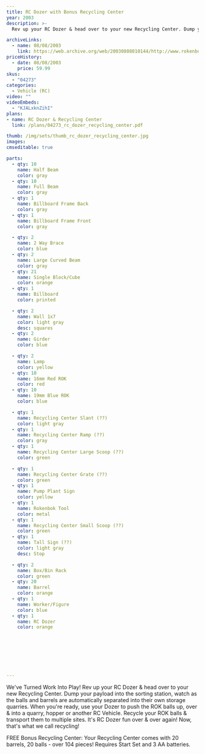 ```yaml
---
title: RC Dozer with Bonus Recycling Center
year: 2003
description: >-
  Rev up your RC Dozer & head over to your new Recycling Center. Dump your payload into the sorting station, watch as the balls and barrels are automatically separated into their own storage quarries. When you're ready, use your Dozer to push the ROK balls up, over & into a quarry, hopper or another RC Vehicle. Recycle your ROK balls & transport them to multiple sites. It's RC Dozer fun over & over again! Now, that's what we call recycling!

archiveLinks:
  - name: 08/08/2003
    link: https://web.archive.org/web/20030808010144/http://www.rokenbok.com/catalog/pd_rcv_DozerRCtr.html
priceHistory:
  - date: 08/08/2003
    price: 59.99
skus:
  - "04273"
categories: 
  - Vehicle (RC)
video: ""
videoEmbeds:
  - "KJALxknZihI"
plans:
- name: RC Dozer & Recycling Center
  link: /plans/04273_rc_dozer_recycling_center.pdf

thumb: /img/sets/thumb_rc_dozer_recycling_center.jpg
images:
cmseditable: true

parts:
  - qty: 10
    name: Half Beam
    color: gray
  - qty: 10
    name: Full Beam
    color: gray
  - qty: 1
    name: Billboard Frame Back
    color: gray
  - qty: 1
    name: Billboard Frame Front
    color: gray

  - qty: 2
    name: 2 Way Brace
    color: blue
  - qty: 2
    name: Large Curved Beam
    color: gray
  - qty: 21
    name: Single Block/Cube
    color: orange
  - qty: 1
    name: Billboard
    color: printed

  - qty: 2
    name: Wall 1x7
    color: light gray
    desc: squares
  - qty: 2
    name: Girder
    color: blue

  - qty: 2
    name: Lamp
    color: yellow
  - qty: 10
    name: 16mm Red ROK
    color: red
  - qty: 10
    name: 19mm Blue ROK
    color: blue

  - qty: 1
    name: Recycling Center Slant (??)
    color: light gray
  - qty: 1
    name: Recycling Center Ramp (??)
    color: gray
  - qty: 1
    name: Recycling Center Large Scoop (??)
    color: green

  - qty: 1
    name: Recycling Center Grate (??)
    color: green
  - qty: 1
    name: Pump Plant Sign
    color: yellow
  - qty: 1
    name: Rokenbok Tool
    color: metal
  - qty: 1
    name: Recycling Center Small Scoop (??)
    color: green
  - qty: 1
    name: Tall Sign (??)
    color: light gray
    desc: Stop

  - qty: 2
    name: Box/Bin Rack
    color: green
  - qty: 20
    name: Barrel
    color: orange
  - qty: 1
    name: Worker/Figure
    color: blue
  - qty: 1
    name: RC Dozer
    color: orange








---
```

We've Turned Work Into Play!
Rev up your RC Dozer & head over to your new Recycling Center. Dump your payload into the sorting station, watch as the balls and barrels are automatically separated into their own storage quarries. When you're ready, use your Dozer to push the ROK balls up, over & into a quarry, hopper or another RC Vehicle. Recycle your ROK balls & transport them to multiple sites. It's RC Dozer fun over & over again! Now, that's what we call recycling!

FREE Bonus Recycling Center: Your Recycling Center comes with 20 barrels, 20 balls - over 104 pieces! Requires Start Set and 3 AA batteries.
